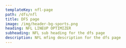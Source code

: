 ```yaml
---
templateKey: nfl-page
path: /dfs/nfl
title: DFS page
image: /img/header-bg-sports.png
heading: NFL LINEUP OPTIMIZER
subheading: NFL sub heading for the dfs page
description: NFL mfing description for the dfs page
---
```

